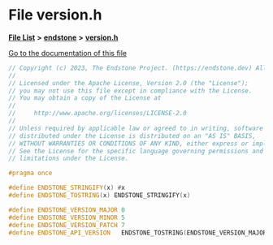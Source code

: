 

# File version.h

[**File List**](files.md) **>** [**endstone**](dir_6cf277b678674f97c7a2b6b3b2447b33.md) **>** [**version.h**](version_8h.md)

[Go to the documentation of this file](version_8h.md)


```C++
// Copyright (c) 2023, The Endstone Project. (https://endstone.dev) All Rights Reserved.
//
// Licensed under the Apache License, Version 2.0 (the "License");
// you may not use this file except in compliance with the License.
// You may obtain a copy of the License at
//
//     http://www.apache.org/licenses/LICENSE-2.0
//
// Unless required by applicable law or agreed to in writing, software
// distributed under the License is distributed on an "AS IS" BASIS,
// WITHOUT WARRANTIES OR CONDITIONS OF ANY KIND, either express or implied.
// See the License for the specific language governing permissions and
// limitations under the License.

#pragma once

#define ENDSTONE_STRINGIFY(x) #x
#define ENDSTONE_TOSTRING(x) ENDSTONE_STRINGIFY(x)

#define ENDSTONE_VERSION_MAJOR 0
#define ENDSTONE_VERSION_MINOR 5
#define ENDSTONE_VERSION_PATCH 7
#define ENDSTONE_API_VERSION   ENDSTONE_TOSTRING(ENDSTONE_VERSION_MAJOR) "." ENDSTONE_TOSTRING(ENDSTONE_VERSION_MINOR)
```


